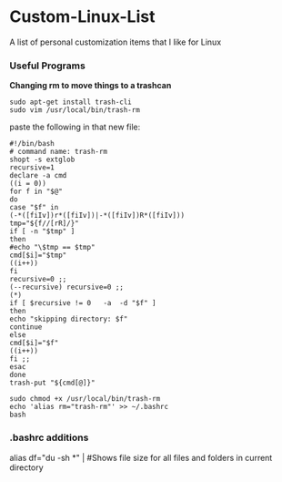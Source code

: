 # Custom-Linux-List
A list of personal customization items that I like for Linux

### Useful Programs
**Changing rm to move things to a trashcan**
```
sudo apt-get install trash-cli
sudo vim /usr/local/bin/trash-rm
```

paste the following in that new file:

```
#!/bin/bash
# command name: trash-rm
shopt -s extglob
recursive=1
declare -a cmd
((i = 0))
for f in "$@"
do
case "$f" in
(-*([fiIv])r*([fiIv])|-*([fiIv])R*([fiIv]))
tmp="${f//[rR]/}"
if [ -n "$tmp" ]
then
#echo "\$tmp == $tmp"
cmd[$i]="$tmp"
((i++))
fi
recursive=0 ;;
(--recursive) recursive=0 ;;
(*)
if [ $recursive != 0   -a  -d "$f" ]
then
echo "skipping directory: $f"
continue
else
cmd[$i]="$f"
((i++))
fi ;;
esac
done
trash-put "${cmd[@]}"
```

```
sudo chmod +x /usr/local/bin/trash-rm
echo 'alias rm="trash-rm"' >> ~/.bashrc
bash
```

### .bashrc additions
alias df="du -sh *" | #Shows file size for all files and folders in current directory
